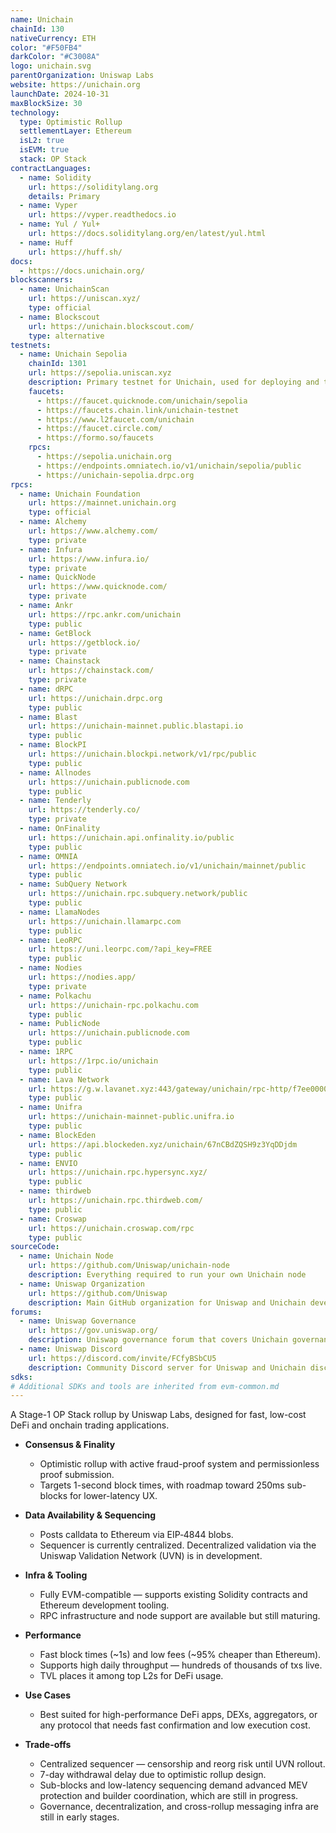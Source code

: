 ```yaml
---
name: Unichain
chainId: 130
nativeCurrency: ETH
color: "#F50FB4"
darkColor: "#C3008A"
logo: unichain.svg
parentOrganization: Uniswap Labs
website: https://unichain.org
launchDate: 2024-10-31
maxBlockSize: 30
technology:
  type: Optimistic Rollup
  settlementLayer: Ethereum
  isL2: true
  isEVM: true
  stack: OP Stack
contractLanguages:
  - name: Solidity
    url: https://soliditylang.org
    details: Primary
  - name: Vyper
    url: https://vyper.readthedocs.io
  - name: Yul / Yul+
    url: https://docs.soliditylang.org/en/latest/yul.html
  - name: Huff
    url: https://huff.sh/
docs:
  - https://docs.unichain.org/
blockscanners:
  - name: UnichainScan
    url: https://uniscan.xyz/
    type: official
  - name: Blockscout
    url: https://unichain.blockscout.com/
    type: alternative
testnets:
  - name: Unichain Sepolia
    chainId: 1301
    url: https://sepolia.uniscan.xyz
    description: Primary testnet for Unichain, used for deploying and testing applications on the Unichain Layer 2 network.
    faucets:
      - https://faucet.quicknode.com/unichain/sepolia
      - https://faucets.chain.link/unichain-testnet
      - https://www.l2faucet.com/unichain
      - https://faucet.circle.com/
      - https://formo.so/faucets
    rpcs:
      - https://sepolia.unichain.org
      - https://endpoints.omniatech.io/v1/unichain/sepolia/public
      - https://unichain-sepolia.drpc.org
rpcs:
  - name: Unichain Foundation
    url: https://mainnet.unichain.org
    type: official
  - name: Alchemy
    url: https://www.alchemy.com/
    type: private
  - name: Infura
    url: https://www.infura.io/
    type: private
  - name: QuickNode
    url: https://www.quicknode.com/
    type: private
  - name: Ankr
    url: https://rpc.ankr.com/unichain
    type: public
  - name: GetBlock
    url: https://getblock.io/
    type: private
  - name: Chainstack
    url: https://chainstack.com/
    type: private
  - name: dRPC
    url: https://unichain.drpc.org
    type: public
  - name: Blast
    url: https://unichain-mainnet.public.blastapi.io
    type: public
  - name: BlockPI
    url: https://unichain.blockpi.network/v1/rpc/public
    type: public
  - name: Allnodes
    url: https://unichain.publicnode.com
    type: public
  - name: Tenderly
    url: https://tenderly.co/
    type: private
  - name: OnFinality
    url: https://unichain.api.onfinality.io/public
    type: public
  - name: OMNIA
    url: https://endpoints.omniatech.io/v1/unichain/mainnet/public
    type: public
  - name: SubQuery Network
    url: https://unichain.rpc.subquery.network/public
    type: public
  - name: LlamaNodes
    url: https://unichain.llamarpc.com
    type: public
  - name: LeoRPC
    url: https://uni.leorpc.com/?api_key=FREE
    type: public
  - name: Nodies
    url: https://nodies.app/
    type: private
  - name: Polkachu
    url: https://unichain-rpc.polkachu.com
    type: public
  - name: PublicNode
    url: https://unichain.publicnode.com
    type: public
  - name: 1RPC
    url: https://1rpc.io/unichain
    type: public
  - name: Lava Network
    url: https://g.w.lavanet.xyz:443/gateway/unichain/rpc-http/f7ee0000000000000000000000000000
    type: public
  - name: Unifra
    url: https://unichain-mainnet-public.unifra.io
    type: public
  - name: BlockEden
    url: https://api.blockeden.xyz/unichain/67nCBdZQSH9z3YqDDjdm
    type: public
  - name: ENVIO
    url: https://unichain.rpc.hypersync.xyz/
    type: public
  - name: thirdweb
    url: https://unichain.rpc.thirdweb.com/
    type: public
  - name: Croswap
    url: https://unichain.croswap.com/rpc
    type: public
sourceCode:
  - name: Unichain Node
    url: https://github.com/Uniswap/unichain-node
    description: Everything required to run your own Unichain node
  - name: Uniswap Organization
    url: https://github.com/Uniswap
    description: Main GitHub organization for Uniswap and Unichain development
forums:
  - name: Uniswap Governance
    url: https://gov.uniswap.org/
    description: Uniswap governance forum that covers Unichain governance discussions
  - name: Uniswap Discord
    url: https://discord.com/invite/FCfyBSbCU5
    description: Community Discord server for Uniswap and Unichain discussions
sdks:
# Additional SDKs and tools are inherited from evm-common.md
---
```


A Stage-1 OP Stack rollup by Uniswap Labs, designed for fast, low-cost DeFi and onchain trading applications.

- **Consensus & Finality**  
  - Optimistic rollup with active fraud-proof system and permissionless proof submission.  
  - Targets 1-second block times, with roadmap toward 250ms sub-blocks for lower-latency UX.

- **Data Availability & Sequencing**  
  - Posts calldata to Ethereum via EIP‑4844 blobs.  
  - Sequencer is currently centralized. Decentralized validation via the Uniswap Validation Network (UVN) is in development.

- **Infra & Tooling**  
  - Fully EVM-compatible — supports existing Solidity contracts and Ethereum development tooling.  
  - RPC infrastructure and node support are available but still maturing.

- **Performance**  
  - Fast block times (~1s) and low fees (~95% cheaper than Ethereum).  
  - Supports high daily throughput — hundreds of thousands of txs live.  
  - TVL places it among top L2s for DeFi usage.

- **Use Cases**  
  - Best suited for high-performance DeFi apps, DEXs, aggregators, or any protocol that needs fast confirmation and low execution cost.

- **Trade-offs**  
  - Centralized sequencer — censorship and reorg risk until UVN rollout.  
  - 7-day withdrawal delay due to optimistic rollup design.  
  - Sub-blocks and low-latency sequencing demand advanced MEV protection and builder coordination, which are still in progress.  
  - Governance, decentralization, and cross-rollup messaging infra are still in early stages.